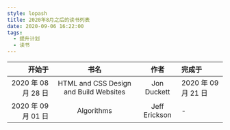 ```yaml
---
style: lopash
title: 2020年8月之后的读书列表
date: 2020-09-06 16:22:00
tags:
  - 提升计划
  - 读书
---
```


|              开始于 |                  书名                  |     作者      | 完成于 |
| ------------------: | :------------------------------------: | :-----------: | :----- |
| 2020 年 08 月 28 日 | HTML and CSS Design and Build Websites |  Jon Duckett  | 2020 年 09 月 21 日      |
| 2020 年 09 月 01 日 |               Algorithms               | Jeff Erickson | -      |
